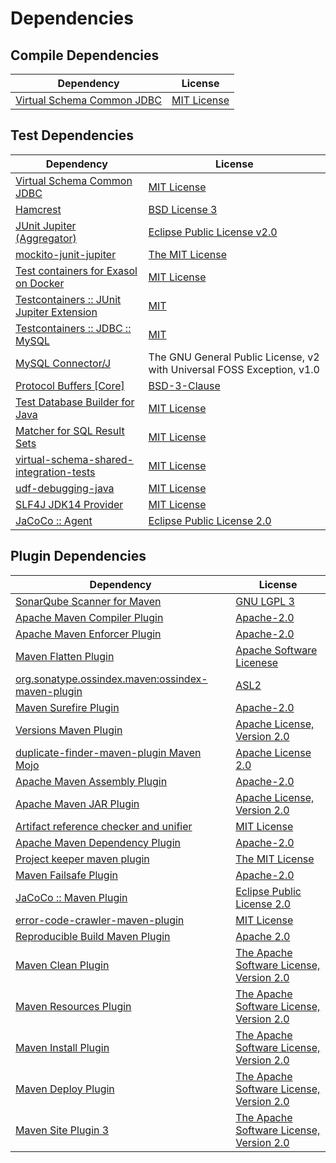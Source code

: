 <!-- @formatter:off -->
# Dependencies

## Compile Dependencies

| Dependency                      | License          |
| ------------------------------- | ---------------- |
| [Virtual Schema Common JDBC][0] | [MIT License][1] |

## Test Dependencies

| Dependency                                      | License                                                                |
| ----------------------------------------------- | ---------------------------------------------------------------------- |
| [Virtual Schema Common JDBC][0]                 | [MIT License][1]                                                       |
| [Hamcrest][2]                                   | [BSD License 3][3]                                                     |
| [JUnit Jupiter (Aggregator)][4]                 | [Eclipse Public License v2.0][5]                                       |
| [mockito-junit-jupiter][6]                      | [The MIT License][7]                                                   |
| [Test containers for Exasol on Docker][8]       | [MIT License][9]                                                       |
| [Testcontainers :: JUnit Jupiter Extension][10] | [MIT][11]                                                              |
| [Testcontainers :: JDBC :: MySQL][10]           | [MIT][11]                                                              |
| [MySQL Connector/J][12]                         | The GNU General Public License, v2 with Universal FOSS Exception, v1.0 |
| [Protocol Buffers [Core]][13]                   | [BSD-3-Clause][14]                                                     |
| [Test Database Builder for Java][15]            | [MIT License][16]                                                      |
| [Matcher for SQL Result Sets][17]               | [MIT License][18]                                                      |
| [virtual-schema-shared-integration-tests][19]   | [MIT License][20]                                                      |
| [udf-debugging-java][21]                        | [MIT License][22]                                                      |
| [SLF4J JDK14 Provider][23]                      | [MIT License][24]                                                      |
| [JaCoCo :: Agent][25]                           | [Eclipse Public License 2.0][26]                                       |

## Plugin Dependencies

| Dependency                                              | License                                        |
| ------------------------------------------------------- | ---------------------------------------------- |
| [SonarQube Scanner for Maven][27]                       | [GNU LGPL 3][28]                               |
| [Apache Maven Compiler Plugin][29]                      | [Apache-2.0][30]                               |
| [Apache Maven Enforcer Plugin][31]                      | [Apache-2.0][30]                               |
| [Maven Flatten Plugin][32]                              | [Apache Software Licenese][30]                 |
| [org.sonatype.ossindex.maven:ossindex-maven-plugin][33] | [ASL2][34]                                     |
| [Maven Surefire Plugin][35]                             | [Apache-2.0][30]                               |
| [Versions Maven Plugin][36]                             | [Apache License, Version 2.0][30]              |
| [duplicate-finder-maven-plugin Maven Mojo][37]          | [Apache License 2.0][38]                       |
| [Apache Maven Assembly Plugin][39]                      | [Apache-2.0][30]                               |
| [Apache Maven JAR Plugin][40]                           | [Apache License, Version 2.0][30]              |
| [Artifact reference checker and unifier][41]            | [MIT License][42]                              |
| [Apache Maven Dependency Plugin][43]                    | [Apache-2.0][30]                               |
| [Project keeper maven plugin][44]                       | [The MIT License][45]                          |
| [Maven Failsafe Plugin][46]                             | [Apache-2.0][30]                               |
| [JaCoCo :: Maven Plugin][47]                            | [Eclipse Public License 2.0][26]               |
| [error-code-crawler-maven-plugin][48]                   | [MIT License][49]                              |
| [Reproducible Build Maven Plugin][50]                   | [Apache 2.0][34]                               |
| [Maven Clean Plugin][51]                                | [The Apache Software License, Version 2.0][34] |
| [Maven Resources Plugin][52]                            | [The Apache Software License, Version 2.0][34] |
| [Maven Install Plugin][53]                              | [The Apache Software License, Version 2.0][34] |
| [Maven Deploy Plugin][54]                               | [The Apache Software License, Version 2.0][34] |
| [Maven Site Plugin 3][55]                               | [The Apache Software License, Version 2.0][34] |

[0]: https://github.com/exasol/virtual-schema-common-jdbc/
[1]: https://github.com/exasol/virtual-schema-common-jdbc/blob/main/LICENSE
[2]: http://hamcrest.org/JavaHamcrest/
[3]: http://opensource.org/licenses/BSD-3-Clause
[4]: https://junit.org/junit5/
[5]: https://www.eclipse.org/legal/epl-v20.html
[6]: https://github.com/mockito/mockito
[7]: https://github.com/mockito/mockito/blob/main/LICENSE
[8]: https://github.com/exasol/exasol-testcontainers/
[9]: https://github.com/exasol/exasol-testcontainers/blob/main/LICENSE
[10]: https://java.testcontainers.org
[11]: http://opensource.org/licenses/MIT
[12]: http://dev.mysql.com/doc/connector-j/en/
[13]: https://developers.google.com/protocol-buffers
[14]: https://opensource.org/licenses/BSD-3-Clause
[15]: https://github.com/exasol/test-db-builder-java/
[16]: https://github.com/exasol/test-db-builder-java/blob/main/LICENSE
[17]: https://github.com/exasol/hamcrest-resultset-matcher/
[18]: https://github.com/exasol/hamcrest-resultset-matcher/blob/main/LICENSE
[19]: https://github.com/exasol/virtual-schema-shared-integration-tests/
[20]: https://github.com/exasol/virtual-schema-shared-integration-tests/blob/main/LICENSE
[21]: https://github.com/exasol/udf-debugging-java/
[22]: https://github.com/exasol/udf-debugging-java/blob/main/LICENSE
[23]: http://www.slf4j.org
[24]: http://www.opensource.org/licenses/mit-license.php
[25]: https://www.eclemma.org/jacoco/index.html
[26]: https://www.eclipse.org/legal/epl-2.0/
[27]: http://sonarsource.github.io/sonar-scanner-maven/
[28]: http://www.gnu.org/licenses/lgpl.txt
[29]: https://maven.apache.org/plugins/maven-compiler-plugin/
[30]: https://www.apache.org/licenses/LICENSE-2.0.txt
[31]: https://maven.apache.org/enforcer/maven-enforcer-plugin/
[32]: https://www.mojohaus.org/flatten-maven-plugin/
[33]: https://sonatype.github.io/ossindex-maven/maven-plugin/
[34]: http://www.apache.org/licenses/LICENSE-2.0.txt
[35]: https://maven.apache.org/surefire/maven-surefire-plugin/
[36]: https://www.mojohaus.org/versions/versions-maven-plugin/
[37]: https://basepom.github.io/duplicate-finder-maven-plugin
[38]: http://www.apache.org/licenses/LICENSE-2.0.html
[39]: https://maven.apache.org/plugins/maven-assembly-plugin/
[40]: https://maven.apache.org/plugins/maven-jar-plugin/
[41]: https://github.com/exasol/artifact-reference-checker-maven-plugin/
[42]: https://github.com/exasol/artifact-reference-checker-maven-plugin/blob/main/LICENSE
[43]: https://maven.apache.org/plugins/maven-dependency-plugin/
[44]: https://github.com/exasol/project-keeper/
[45]: https://github.com/exasol/project-keeper/blob/main/LICENSE
[46]: https://maven.apache.org/surefire/maven-failsafe-plugin/
[47]: https://www.jacoco.org/jacoco/trunk/doc/maven.html
[48]: https://github.com/exasol/error-code-crawler-maven-plugin/
[49]: https://github.com/exasol/error-code-crawler-maven-plugin/blob/main/LICENSE
[50]: http://zlika.github.io/reproducible-build-maven-plugin
[51]: http://maven.apache.org/plugins/maven-clean-plugin/
[52]: http://maven.apache.org/plugins/maven-resources-plugin/
[53]: http://maven.apache.org/plugins/maven-install-plugin/
[54]: http://maven.apache.org/plugins/maven-deploy-plugin/
[55]: http://maven.apache.org/plugins/maven-site-plugin/
